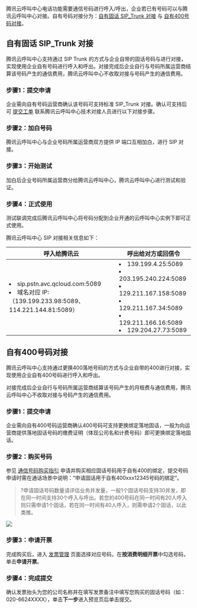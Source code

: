 腾讯云呼叫中心电话功能需要通信号码进行呼入/呼出，企业若已有号码可以与腾讯云呼叫中心对接。自有号码对接分为：[自有固话 SIP_Trunk 对接](#sip) 与 [自有400号码对接](#400)。
## 自有固话 SIP_Trunk 对接[](id:sip)
腾讯云呼叫中心支持通过 SIP Trunk 的方式与企业自带的固话号码与进行对接，实现使用企业自有号码进行呼入和呼出。对接完成后企业自行与号码所属运营商结算该号码产生的通信费用，腾讯云呼叫中心不收取对接与号码产生的通信费用。

### 步骤1：提交申请
企业需向自有号码运营商确认该号码可支持标准 SIP_Trunk 对接。确认可支持后可 [提交工单](https://console.cloud.tencent.com/workorder/category) 联系腾讯云呼叫中心技术对接人员进行以下对接步骤。

### 步骤2：加白号码
腾讯云呼叫中心与企业号码所属运营商双方提供 IP 端口互相加白，进行 SIP 对接。

### 步骤3：开始测试
加白后企业号码所属运营商分给腾讯云呼叫中心，腾讯云呼叫中心进行测试和验证。

### 步骤4：正式使用
测试联调完成后腾讯云呼叫中心将号码分配到企业开通的云呼叫中心实例下即可正式使用。

腾讯云呼叫中心 SIP 对接相关信息如下：

| 呼入给腾讯云 | 呼出给对方或回信令| 
|---------|---------|
| <li>sip.pstn.avc.qcloud.com:5089</li><li>域名对应 IP:（139.199.233.98:5089、114.221.144.81:5089）</li> | <li>139.199.4.25:5089    </li><li>203.195.240.224:5089 </li><li>129.211.167.158:5089 </li><li>129.211.167.34:5089  </li><li>129.211.166.16:5089  </li><li>129.204.27.73:5089   </li> |


## 自有400号码对接[](id:400)
腾讯云呼叫中心支持通过更换400落地号码的方式与企业自带的400进行对接，实现使用企业自有400号码进行呼入和呼出。

对接完成后企业自行与号码所属运营商结算该号码产生的月租费与通信费用，腾讯云呼叫中心不收取对接与号码产生的通信费用。
### 步骤1：提交申请
企业需向自有400号码运营商确认400号码可支持更换绑定落地固话，一般为向运营商提供落地固话号码的缴费证明（体现公司名和计费号码）即可更换绑定落地固话。

### 步骤2：购买号码
参见 [通信号码购买指引](https://cloud.tencent.com/document/product/679/63785) 申请并购买相应固话号码用于自有400的绑定，提交号码申请时需在通话场景中说明：“申请固话用于自有400xxx12345号码的绑定”。
>?申请固话号码数量请评估业务并发量，一般1个固话号码支持30并发，即在同一时间支持30个呼入与呼出。若您的400号码在同一时间有20人呼入则只需申请1个固话，若在同一时间有40人呼入，则需申请2个固话，以此类推。

![](https://qcloudimg.tencent-cloud.cn/raw/f1fd7e38f0236fcc3f6b0c95bbae3cb3.png)
### 步骤3：申请开票
完成购买后，进入 [发票管理](https://console.cloud.tencent.com/expense/invoice) 页面选择对应号码，在**按消费明细开票**中勾选号码，单击**申请开票**。

### 步骤4：完成提交
确认发票抬头为您的公司名称并在填写发票备注中填写您购买的固话号码（如：020-6624XXXX），单击**下一步**进入预览页后单击提交。
